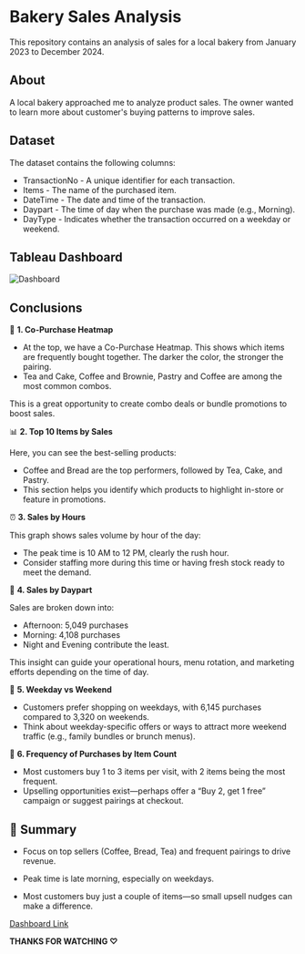 # Bakery Sales Analysis

This repository contains an analysis of sales for a local bakery from January 2023 to December 2024.

## About
A local bakery approached me to analyze product sales. The owner wanted to learn more about customer's buying patterns to improve sales.

## Dataset
The dataset contains the following columns:

- TransactionNo - A unique identifier for each transaction.
- Items - The name of the purchased item.
- DateTime - The date and time of the transaction.
- Daypart - The time of day when the purchase was made (e.g., Morning).
- DayType - Indicates whether the transaction occurred on a weekday or weekend.

## Tableau Dashboard 
![Dashboard](https://github.com/user-attachments/assets/4f046f72-b9aa-42df-ad39-38c944ff488e)

## Conclusions

🍪 **1. Co-Purchase Heatmap**

- At the top, we have a Co-Purchase Heatmap. This shows which items are frequently bought together. The darker the color, the stronger the pairing.
- Tea and Cake, Coffee and Brownie, Pastry and Coffee are among the most common combos.

This is a great opportunity to create combo deals or bundle promotions to boost sales.

📊 **2. Top 10 Items by Sales**

Here, you can see the best-selling products:
- Coffee and Bread are the top performers, followed by Tea, Cake, and Pastry.
- This section helps you identify which products to highlight in-store or feature in promotions.

⏰ **3. Sales by Hours**

This graph shows sales volume by hour of the day:

- The peak time is 10 AM to 12 PM, clearly the rush hour.
- Consider staffing more during this time or having fresh stock ready to meet the demand.

🌅 **4. Sales by Daypart**

Sales are broken down into:
- Afternoon: 5,049 purchases
- Morning: 4,108 purchases
- Night and Evening contribute the least.

This insight can guide your operational hours, menu rotation, and marketing efforts depending on the time of day.

📆 **5. Weekday vs Weekend**

- Customers prefer shopping on weekdays, with 6,145 purchases compared to 3,320 on weekends.
- Think about weekday-specific offers or ways to attract more weekend traffic (e.g., family bundles or brunch menus).

🔢 **6. Frequency of Purchases by Item Count**

- Most customers buy 1 to 3 items per visit, with 2 items being the most frequent.
- Upselling opportunities exist—perhaps offer a “Buy 2, get 1 free” campaign or suggest pairings at checkout.

## 📌 Summary
- Focus on top sellers (Coffee, Bread, Tea) and frequent pairings to drive revenue.

- Peak time is late morning, especially on weekdays.

- Most customers buy just a couple of items—so small upsell nudges can make a difference.

[Dashboard Link](https://public.tableau.com/app/profile/volodymyr.hryhorak/viz/BakerySalesAnalysis_17426422939500/Dashboard)

**THANKS FOR WATCHING ♡**
